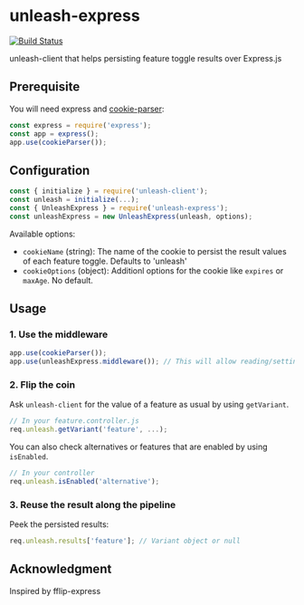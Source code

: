 # unleash-express

[![Build Status](https://travis-ci.org/Unleash/unleash-express.svg?branch=master)](https://travis-ci.org/Unleash/unleash-express)

unleash-client that helps persisting feature toggle results over Express.js

## Prerequisite
You will need express and [cookie-parser](https://github.com/expressjs/cookie-parser):

```js
const express = require('express');
const app = express();
app.use(cookieParser());
```

## Configuration

```js
const { initialize } = require('unleash-client');
const unleash = initialize(...);
const { UnleashExpress } = require('unleash-express');
const unleashExpress = new UnleashExpress(unleash, options);
```

Available options:
* `cookieName` (string): The name of the cookie to persist the result values of each feature toggle. Defaults to 'unleash'
* `cookieOptions` (object): Additionl options for the cookie like `expires` or `maxAge`. No default.

## Usage

### 1. Use the middleware

```js
app.use(cookieParser());
app.use(unleashExpress.middleware()); // This will allow reading/setting the cookies
```

### 2. Flip the coin

Ask `unleash-client` for the value of a feature as usual by using `getVariant`.

```js
// In your feature.controller.js
req.unleash.getVariant('feature', ...);
```

You can also check alternatives or features that are enabled by using `isEnabled`.

```js
// In your controller
req.unleash.isEnabled('alternative');
```

### 3. Reuse the result along the pipeline

Peek the persisted results:
```js
req.unleash.results['feature']; // Variant object or null
```

## Acknowledgment

Inspired by fflip-express
